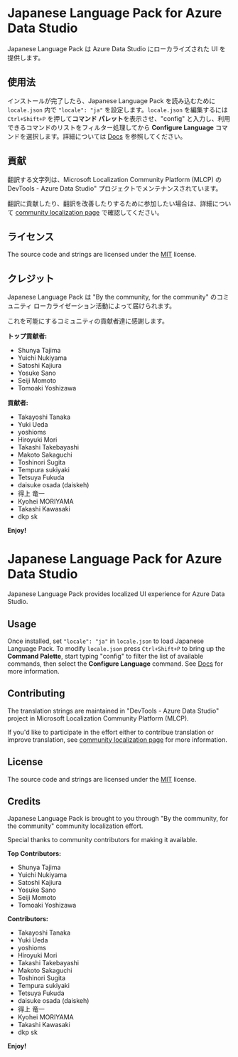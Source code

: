 # Japanese Language Pack for Azure Data Studio

Japanese Language Pack は Azure Data Studio にローカライズされた UI を提供します。

## 使用法

インストールが完了したら、Japanese Language Pack を読み込むために `locale.json` 内で `"locale": "ja"` を設定します。`locale.json` を編集するには `Ctrl+Shift+P` を押して**コマンド パレット**を表示させ、"config" と入力し、利用できるコマンドのリストをフィルター処理してから **Configure Language** コマンドを選択します。詳細については [Docs](https://go.microsoft.com/fwlink/?LinkId=761051) を参照してください。

## 貢献

翻訳する文字列は、Microsoft Localization Community Platform (MLCP) の DevTools - Azure Data Studio" プロジェクトでメンテナンスされています。

翻訳に貢献したり、翻訳を改善したりするために参加したい場合は、詳細について [community localization page](https://aka.ms/vscodeloc) で確認してください。

## ライセンス

The source code and strings are licensed under the [MIT](https://github.com/Microsoft/vscode-loc/blob/master/LICENSE.md) license.

## クレジット

Japanese Language Pack は "By the community, for the community" のコミュニティ ローカライゼーション活動によって届けられます。

これを可能にするコミュニティの貢献者達に感謝します。

**トップ貢献者:**

* Shunya Tajima
* Yuichi Nukiyama
* Satoshi Kajiura
* Yosuke Sano
* Seiji Momoto
* Tomoaki Yoshizawa

**貢献者:**

* Takayoshi Tanaka
* Yuki Ueda
* yoshioms
* Hiroyuki Mori
* Takashi Takebayashi
* Makoto Sakaguchi
* Toshinori Sugita
* Tempura sukiyaki
* Tetsuya Fukuda
* daisuke osada (daiskeh)
* 得上 竜一
* Kyohei MORIYAMA
* Takashi Kawasaki
* dkp sk

**Enjoy!**


#  Japanese Language Pack for Azure Data Studio

Japanese Language Pack provides localized UI experience for Azure Data Studio.

## Usage

Once installed, set `"locale": "ja"` in `locale.json` to load Japanese Language Pack. To modify `locale.json` press `Ctrl+Shift+P` to bring up the **Command Palette**, start typing "config" to filter the list of available commands, then select the **Configure Language** command. See [Docs](https://go.microsoft.com/fwlink/?LinkId=761051) for more information.

## Contributing

The translation strings are maintained in "DevTools - Azure Data Studio" project in Microsoft Localization Community Platform (MLCP).

If you'd like to participate in the effort either to contribue translation or improve translation, see [community localization page](https://aka.ms/vscodeloc) for more information.

## License

The source code and strings are licensed under the [MIT](https://github.com/Microsoft/vscode-loc/blob/master/LICENSE.md) license.

## Credits

Japanese Language Pack is brought to you through "By the community, for the community" community localization effort.

Special thanks to community contributors for making it available.

**Top Contributors:**

* Shunya Tajima
* Yuichi Nukiyama
* Satoshi Kajiura
* Yosuke Sano
* Seiji Momoto
* Tomoaki Yoshizawa


**Contributors:**

* Takayoshi Tanaka
* Yuki Ueda
* yoshioms
* Hiroyuki Mori
* Takashi Takebayashi
* Makoto Sakaguchi
* Toshinori Sugita
* Tempura sukiyaki
* Tetsuya Fukuda
* daisuke osada (daiskeh)
* 得上 竜一
* Kyohei MORIYAMA
* Takashi Kawasaki
* dkp sk

**Enjoy!**

